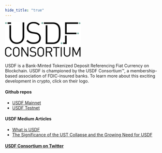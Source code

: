 ```yaml
---
hide_title: "true"
---
```


<a className="button button--lg"
            href="https://www.usdfconsortium.com/">
<img src="/img/usdf_logo.webp"/>
</a>
<br />
<br />
USDF is a Bank-Minted Tokenized Deposit Referencing Fiat Currency on Blockchain. USDF is championed by the USDF Consortium™, a membership-based association of FDIC-insured banks. To learn more about this exciting development in crypto, click on their logo.

#### Github repos

- [USDF Mainnet](https://github.com/provenance-io/usdf-mainnet)
- [USDF Testnet](https://github.com/provenance-io/usdf-testnet)

#### USDF Medium Articles

- [What is USDF](https://medium.com/provenanceblockchain/what-is-usdf-cf08a4629c27)
- [The Significance of the UST Collapse and the Growing Need for USDF](https://medium.com/provenanceblockchain/the-significance-of-the-ust-collapse-and-the-growing-need-for-usdf-d406962aad8c)

#### [USDF Consortium on Twitter](https://mobile.twitter.com/usdfconsortium)

